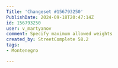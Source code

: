 ```yaml
---
Title: 'Changeset #156793250'
PublishDate: 2024-09-18T20:47:14Z
id: 156793250
user: v_martyanov
comment: Specify maximum allowed weights
created_by: StreetComplete 58.2
tags:
- Montenegro

---
```

